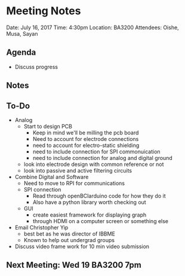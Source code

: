 # Meeting Notes

Date:  July 16, 2017
Time:  4:30pm
Location:  BA3200
Attendees: Oishe, Musa, Sayan

## Agenda
- Discuss progress

## Notes

## To-Do
- Analog
  - Start to design PCB
    - Keep in mind we'll be milling the pcb board
    - Need to account for electrode connections
    - need to account for electro-static shielding
    - need to include connection for SPI commonuication
    - need to include connection for analog and digital ground
  - look into electrode design with common reference or not
  - look into passive and active filtering circuits
- Combine Digital and Software
    - Need to move to RPI for communications
  - SPI connection
    - Read through openBCIarduino code for how they do it
    - Also have a python library worth checking out
  - GUI
    - create easiest framework for displaying graph
    - through HDMI on a computer screen or something else
- Email Christopher Yip
  - best bet as he was director of IBBME
  - Known to help out undergrad groups
- Discuss video frame work for 10 min video submission

## Next Meeting: Wed 19 BA3200 7pm
